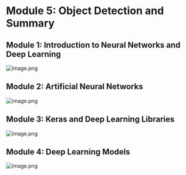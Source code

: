 

# Module 5: Object Detection and Summary
## Module 1: Introduction to Neural Networks and Deep Learning
![image.png](https://prod-files-secure.s3.us-west-2.amazonaws.com/03e82b26-cccb-4906-bb56-adabcbdc0655/a8d40bcb-c482-4026-8872-311e16b2dc63/image.png?X-Amz-Algorithm=AWS4-HMAC-SHA256&X-Amz-Content-Sha256=UNSIGNED-PAYLOAD&X-Amz-Credential=ASIAZI2LB4664J3DIVVV%2F20250207%2Fus-west-2%2Fs3%2Faws4_request&X-Amz-Date=20250207T151522Z&X-Amz-Expires=3600&X-Amz-Security-Token=IQoJb3JpZ2luX2VjEF8aCXVzLXdlc3QtMiJGMEQCICfrp056jLs2EvqGzp0Jey14oaydIJ1YZS0iFuEuaBQbAiBgm%2BYA15jEiNDvxSayohcwjLW9zWD0%2B7BPpE7oPd8nsCr%2FAwh4EAAaDDYzNzQyMzE4MzgwNSIM9mID5S%2FkrsAZq80%2BKtwD6sI2%2BOsVHQla7xaFYdMN6T2d1L5tatqbl8%2FEbHB6BdUhlI29WVETkOIszV2KrPfCaYb3XjvtzDS271UFJLJrKbbqgQfXxXt3OSw9F5ZZMEDHgIxbiKCAZMmCl0vw0aOZJJmT9YvLSkYuFWwJdugtXA3HY4Wnm%2FEZfnlVUM7sEgj%2BduSN1OjWk2z3hfttENaBrwSZqSfBAuWXsj%2FWYrzu2XATMgZAEimwiH8xu0EivI1tJkFaWoDHHMGL5s%2BP90UC7Ozq2nEg0xQgloyZDaUDyhFH8p9D0ND%2BAvSlS2%2BUsGq%2FxZZ6MA6x6qoiAyp8vUy2Cpebe4Lp4S01moUy7e6wHQS1L3ulUxtR96e5CGJ5hWQyucZ4TGjlinQjZdBUWmqo4Mz1QyHaLavHgB8Qjza1Vk%2BgQ1FA4cYoDA1beHedjMd%2F6am3XGv95MFNpIQIHRnSNzxn9AhsyOYIAwYXi0Z6Nw7BS7WbEh74kpbojXce70SLKtxSyMyTPLVERlXjI0h3MLfdIjb58lPn5jCVrvFBeb7P53VtWU8HLez%2BNCz%2Fxo2VzO0GuGynAPNyEwIzMaYU0CJV2fcIw2SVGPTyTdZnZpLXxA9VJKZ0WMyGH5kc4pQ9KxSBw3QdJaLUOzkw58OYvQY6pgG8ADDjZIna2iFgZD2vzTBKYWv0KltIBG7INc0zmdSO5SgjoqTtzGRZyS89B30Di8ari1EFHIjkA2wbziINKDVkvXdxKWP43yQjBDJzJa%2BM9xVS0QaurdP5T7e2LpMdAlpj9KywmCVL7Srl2AIhUqnT7lPKqLF9LO%2Fy8CB3CU5X2Cde4bYtBWr%2F%2BckW0pw%2FIvG7ZD0Ld68puWJ3kUXLmcyPsre5l045&X-Amz-Signature=e95a6cc4c2ea2af9b3f1caa1b8ad8426869ec1a8075c11166a13e6d3e0156cce&X-Amz-SignedHeaders=host&x-id=GetObject)
## Module 2: Artificial Neural Networks
![image.png](https://prod-files-secure.s3.us-west-2.amazonaws.com/03e82b26-cccb-4906-bb56-adabcbdc0655/5157ca89-62da-41d9-a98f-6432b71047a9/image.png?X-Amz-Algorithm=AWS4-HMAC-SHA256&X-Amz-Content-Sha256=UNSIGNED-PAYLOAD&X-Amz-Credential=ASIAZI2LB4664J3DIVVV%2F20250207%2Fus-west-2%2Fs3%2Faws4_request&X-Amz-Date=20250207T151522Z&X-Amz-Expires=3600&X-Amz-Security-Token=IQoJb3JpZ2luX2VjEF8aCXVzLXdlc3QtMiJGMEQCICfrp056jLs2EvqGzp0Jey14oaydIJ1YZS0iFuEuaBQbAiBgm%2BYA15jEiNDvxSayohcwjLW9zWD0%2B7BPpE7oPd8nsCr%2FAwh4EAAaDDYzNzQyMzE4MzgwNSIM9mID5S%2FkrsAZq80%2BKtwD6sI2%2BOsVHQla7xaFYdMN6T2d1L5tatqbl8%2FEbHB6BdUhlI29WVETkOIszV2KrPfCaYb3XjvtzDS271UFJLJrKbbqgQfXxXt3OSw9F5ZZMEDHgIxbiKCAZMmCl0vw0aOZJJmT9YvLSkYuFWwJdugtXA3HY4Wnm%2FEZfnlVUM7sEgj%2BduSN1OjWk2z3hfttENaBrwSZqSfBAuWXsj%2FWYrzu2XATMgZAEimwiH8xu0EivI1tJkFaWoDHHMGL5s%2BP90UC7Ozq2nEg0xQgloyZDaUDyhFH8p9D0ND%2BAvSlS2%2BUsGq%2FxZZ6MA6x6qoiAyp8vUy2Cpebe4Lp4S01moUy7e6wHQS1L3ulUxtR96e5CGJ5hWQyucZ4TGjlinQjZdBUWmqo4Mz1QyHaLavHgB8Qjza1Vk%2BgQ1FA4cYoDA1beHedjMd%2F6am3XGv95MFNpIQIHRnSNzxn9AhsyOYIAwYXi0Z6Nw7BS7WbEh74kpbojXce70SLKtxSyMyTPLVERlXjI0h3MLfdIjb58lPn5jCVrvFBeb7P53VtWU8HLez%2BNCz%2Fxo2VzO0GuGynAPNyEwIzMaYU0CJV2fcIw2SVGPTyTdZnZpLXxA9VJKZ0WMyGH5kc4pQ9KxSBw3QdJaLUOzkw58OYvQY6pgG8ADDjZIna2iFgZD2vzTBKYWv0KltIBG7INc0zmdSO5SgjoqTtzGRZyS89B30Di8ari1EFHIjkA2wbziINKDVkvXdxKWP43yQjBDJzJa%2BM9xVS0QaurdP5T7e2LpMdAlpj9KywmCVL7Srl2AIhUqnT7lPKqLF9LO%2Fy8CB3CU5X2Cde4bYtBWr%2F%2BckW0pw%2FIvG7ZD0Ld68puWJ3kUXLmcyPsre5l045&X-Amz-Signature=a1b3ebb34029f699e3ca5fd7c0d6c4ccb3ffaaff9b6db4796db7c19bd7296d60&X-Amz-SignedHeaders=host&x-id=GetObject)
## Module 3: Keras and Deep Learning Libraries
![image.png](https://prod-files-secure.s3.us-west-2.amazonaws.com/03e82b26-cccb-4906-bb56-adabcbdc0655/5089ce50-05f1-470d-ad42-42503bf1df5f/image.png?X-Amz-Algorithm=AWS4-HMAC-SHA256&X-Amz-Content-Sha256=UNSIGNED-PAYLOAD&X-Amz-Credential=ASIAZI2LB4664J3DIVVV%2F20250207%2Fus-west-2%2Fs3%2Faws4_request&X-Amz-Date=20250207T151522Z&X-Amz-Expires=3600&X-Amz-Security-Token=IQoJb3JpZ2luX2VjEF8aCXVzLXdlc3QtMiJGMEQCICfrp056jLs2EvqGzp0Jey14oaydIJ1YZS0iFuEuaBQbAiBgm%2BYA15jEiNDvxSayohcwjLW9zWD0%2B7BPpE7oPd8nsCr%2FAwh4EAAaDDYzNzQyMzE4MzgwNSIM9mID5S%2FkrsAZq80%2BKtwD6sI2%2BOsVHQla7xaFYdMN6T2d1L5tatqbl8%2FEbHB6BdUhlI29WVETkOIszV2KrPfCaYb3XjvtzDS271UFJLJrKbbqgQfXxXt3OSw9F5ZZMEDHgIxbiKCAZMmCl0vw0aOZJJmT9YvLSkYuFWwJdugtXA3HY4Wnm%2FEZfnlVUM7sEgj%2BduSN1OjWk2z3hfttENaBrwSZqSfBAuWXsj%2FWYrzu2XATMgZAEimwiH8xu0EivI1tJkFaWoDHHMGL5s%2BP90UC7Ozq2nEg0xQgloyZDaUDyhFH8p9D0ND%2BAvSlS2%2BUsGq%2FxZZ6MA6x6qoiAyp8vUy2Cpebe4Lp4S01moUy7e6wHQS1L3ulUxtR96e5CGJ5hWQyucZ4TGjlinQjZdBUWmqo4Mz1QyHaLavHgB8Qjza1Vk%2BgQ1FA4cYoDA1beHedjMd%2F6am3XGv95MFNpIQIHRnSNzxn9AhsyOYIAwYXi0Z6Nw7BS7WbEh74kpbojXce70SLKtxSyMyTPLVERlXjI0h3MLfdIjb58lPn5jCVrvFBeb7P53VtWU8HLez%2BNCz%2Fxo2VzO0GuGynAPNyEwIzMaYU0CJV2fcIw2SVGPTyTdZnZpLXxA9VJKZ0WMyGH5kc4pQ9KxSBw3QdJaLUOzkw58OYvQY6pgG8ADDjZIna2iFgZD2vzTBKYWv0KltIBG7INc0zmdSO5SgjoqTtzGRZyS89B30Di8ari1EFHIjkA2wbziINKDVkvXdxKWP43yQjBDJzJa%2BM9xVS0QaurdP5T7e2LpMdAlpj9KywmCVL7Srl2AIhUqnT7lPKqLF9LO%2Fy8CB3CU5X2Cde4bYtBWr%2F%2BckW0pw%2FIvG7ZD0Ld68puWJ3kUXLmcyPsre5l045&X-Amz-Signature=a60f4831cb75aaeb77f45683ab701ceca8810d0c75258c46eee6562364e28d41&X-Amz-SignedHeaders=host&x-id=GetObject)
## Module 4: Deep Learning Models
![image.png](https://prod-files-secure.s3.us-west-2.amazonaws.com/03e82b26-cccb-4906-bb56-adabcbdc0655/4e22fcb0-cfbc-4d28-b961-b9b8fde071f0/image.png?X-Amz-Algorithm=AWS4-HMAC-SHA256&X-Amz-Content-Sha256=UNSIGNED-PAYLOAD&X-Amz-Credential=ASIAZI2LB4664J3DIVVV%2F20250207%2Fus-west-2%2Fs3%2Faws4_request&X-Amz-Date=20250207T151522Z&X-Amz-Expires=3600&X-Amz-Security-Token=IQoJb3JpZ2luX2VjEF8aCXVzLXdlc3QtMiJGMEQCICfrp056jLs2EvqGzp0Jey14oaydIJ1YZS0iFuEuaBQbAiBgm%2BYA15jEiNDvxSayohcwjLW9zWD0%2B7BPpE7oPd8nsCr%2FAwh4EAAaDDYzNzQyMzE4MzgwNSIM9mID5S%2FkrsAZq80%2BKtwD6sI2%2BOsVHQla7xaFYdMN6T2d1L5tatqbl8%2FEbHB6BdUhlI29WVETkOIszV2KrPfCaYb3XjvtzDS271UFJLJrKbbqgQfXxXt3OSw9F5ZZMEDHgIxbiKCAZMmCl0vw0aOZJJmT9YvLSkYuFWwJdugtXA3HY4Wnm%2FEZfnlVUM7sEgj%2BduSN1OjWk2z3hfttENaBrwSZqSfBAuWXsj%2FWYrzu2XATMgZAEimwiH8xu0EivI1tJkFaWoDHHMGL5s%2BP90UC7Ozq2nEg0xQgloyZDaUDyhFH8p9D0ND%2BAvSlS2%2BUsGq%2FxZZ6MA6x6qoiAyp8vUy2Cpebe4Lp4S01moUy7e6wHQS1L3ulUxtR96e5CGJ5hWQyucZ4TGjlinQjZdBUWmqo4Mz1QyHaLavHgB8Qjza1Vk%2BgQ1FA4cYoDA1beHedjMd%2F6am3XGv95MFNpIQIHRnSNzxn9AhsyOYIAwYXi0Z6Nw7BS7WbEh74kpbojXce70SLKtxSyMyTPLVERlXjI0h3MLfdIjb58lPn5jCVrvFBeb7P53VtWU8HLez%2BNCz%2Fxo2VzO0GuGynAPNyEwIzMaYU0CJV2fcIw2SVGPTyTdZnZpLXxA9VJKZ0WMyGH5kc4pQ9KxSBw3QdJaLUOzkw58OYvQY6pgG8ADDjZIna2iFgZD2vzTBKYWv0KltIBG7INc0zmdSO5SgjoqTtzGRZyS89B30Di8ari1EFHIjkA2wbziINKDVkvXdxKWP43yQjBDJzJa%2BM9xVS0QaurdP5T7e2LpMdAlpj9KywmCVL7Srl2AIhUqnT7lPKqLF9LO%2Fy8CB3CU5X2Cde4bYtBWr%2F%2BckW0pw%2FIvG7ZD0Ld68puWJ3kUXLmcyPsre5l045&X-Amz-Signature=63ab80abfe6974ca94302f5133ceb98703b1bf47e602ba4b6ff9b11e9c7d5f80&X-Amz-SignedHeaders=host&x-id=GetObject)